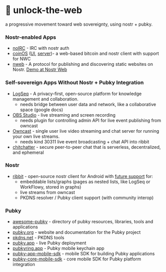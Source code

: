 # 🔏 unlock-the-web
a progressive movement toward web sovereignty, using nostr + pubky.

### Nostr-enabled Apps

- [noIRC](https://noirc.net/) - IRC with nostr auth
- [coinOS](https://github.com/coinos/) ([UI](https://github.com/coinos/coinos-ui), [server](https://github.com/coinos/coinos-server))- a web-based bitcoin and nostr client with support for NWC
- [nweb](https://github.com/Shugur-Network) - A protocol for publishing and discovering static websites on Nostr. [Demo at Nostr Web](nweb.shugur.com)

### Self-sovereign Apps Without Nostr + Pubky Integration

- [LogSeq](https://github.com/logseq/logseq/) - A privacy-first, open-source platform for knowledge management and collaboration.
  - needs bridge between user data and network, like a collaborative space (google docs)
- [OBS Studio](https://github.com/obsproject/obs-studio) - live streaming and screen recording
  - needs plugin for controlling admin API for live event publishing from owncast
- [Owncast](https://github.com/owncast/owncast) - single user live video streaming and chat server for running your own live streams.
  - needs kind 30311 live event broadcasting + chat API into ribbit
- [chitchatter](https://github.com/jeremyckahn/chitchatter) - secure peer-to-peer chat that is serverless, decentralized, and ephemeral 

### Nostr

- [ribbit](https://github.com/TekkadanPlays/ribbit-android/) - open-source nostr client for Android with <ins>future support</ins> for:
  - embeddable lists/graphs (pages as nested lists, like LogSeq or WorkFlowy, stored in graphs)
  - live streams from owncast
  - PKDNS resolver / Pubky client support (with community interop)
 
### Pubky

- [awesome-pubky](https://github.com/aljazceru/awesome-pubky/) - directory of pubky resources, libraries, tools and applications
- [pubky.org](https://pubky.org/) - website and documentation for the Pubky project
- [pkdns.net](https://pkdns.net/) - PKDNS tools
- [pubky.app](https://pubky.app/) - live Pubky deployment
- [pubkyring.app](https://pubkyring.app/) - Pubky mobile keychain app
- [pubky-app-mobile-sdk](https://github.com/pubky/pubky-app-mobile-sdk) - mobile SDK for building Pubky applications
- [pubky-core-mobile-sdk](https://github.com/pubky/pubky-core-mobile-sdk) - core mobile SDK for Pubky platform integration
